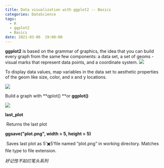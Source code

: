 ```yaml
---
title: Data visualization with ggplot2 -- Basics
categories: DataScience
tags:
  - R 
  - ggplot2
  - Basics
date: 2021-03-06  19:00:00
---
```


**ggplot2** is based on the grammar of graphics, the idea that you can build every graph from the same few components: a data set, a set of geoms - visual marks that represent data points, and a coordinate system.
![](https://tva1.sinaimg.cn/large/008eGmZEly1goco4b62itj30f607q0ti.jpg)

To display data values, map variables in the data set to aesthetic properties of the geom like size, color, and x and y locations.

![](https://tva1.sinaimg.cn/large/e6c9d24ely1go73l07jgjj20f808qtau.jpg)

Build a graph with **qplot() **or **ggplot()**

![](https://tva1.sinaimg.cn/large/008eGmZEly1gocnctyw5pj30nu0omn8s.jpg)

**last_plot**

​    Returns the last plot

**ggsave("plot.png", width = 5, height = 5)**

​    Saves last plot as 5'✖️5‘file named “plot.png” in working directory. Matches file type to file extension.

*好记性不如烂笔头系列*